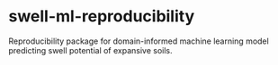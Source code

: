 # swell-ml-reproducibility
Reproducibility package for domain-informed machine learning model predicting swell potential of expansive soils.
